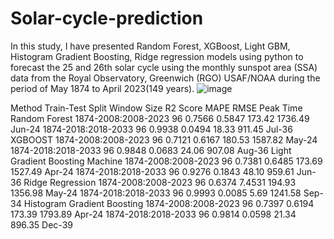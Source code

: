 # Solar-cycle-prediction
In this study, I have presented Random Forest, XGBoost, Light GBM, Histogram Gradient Boosting, Ridge regression models using python to forecast the 25 and 26th solar cycle using the monthly sunspot area (SSA) data from the Royal Observatory, Greenwich (RGO) USAF/NOAA during the period of May 1874 to April 2023(149 years).
![image](https://github.com/Souvik2biswas/Solar-cycle-prediction/assets/47652348/9503fad8-9007-4843-99e9-7d6d74e3806d)

Method	Train-Test Split	Window Size	R2 Score	MAPE	RMSE	Peak	Time
Random Forest	1874-2008:2008-2023	96	0.7566	0.5847	173.42	1736.49	Jun-24
	1874-2018:2018-2033	96	0.9938	0.0494	18.33	911.45	Jul-36
XGBOOST	1874-2008:2008-2023	96	0.7121	0.6167	180.53	1587.82	May-24
	1874-2018:2018-2033	96	0.9848	0.0683	24.06	907.08	Aug-36
Light Gradient Boosting Machine	1874-2008:2008-2023	96	0.7381	0.6485	173.69	1527.49	Apr-24
	1874-2018:2018-2033	96	0.9276	0.1843	48.10	959.61	Jun-36
Ridge Regression	1874-2008:2008-2023	96	0.6374	7.4531	194.93	1356.98	May-24
	1874-2018:2018-2033	96	0.9993	0.0085	5.69	1241.58	Sep-34
Histogram Gradient Boosting	1874-2008:2008-2023	96	0.7397	0.6194	173.39	1793.89	Apr-24
	1874-2018:2018-2033	96	0.9814	0.0598	21.34	896.35	Dec-39
